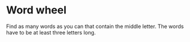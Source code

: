 # Word wheel

Find as many words as you can that contain the middle letter. The words have to be at least three letters long.
